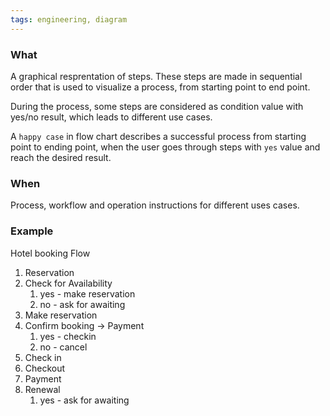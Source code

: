 ```yaml
---
tags: engineering, diagram
---
```


### What
A graphical resprentation of steps. These steps are made in sequential order that is used to visualize a process, from starting point to end point. 

During the process, some steps are considered as condition value with yes/no result, which leads to different use cases. 

A `happy case` in flow chart describes a successful process from starting point to ending point, when the user goes through steps with `yes` value and reach the desired result. 

### When
Process, workflow and operation instructions for different uses cases.

### Example
Hotel booking Flow
1. Reservation
2. Check for Availability
	1. yes - make reservation
	2. no - ask for awaiting
3. Make reservation
4. Confirm booking -> Payment
	1. yes - checkin
	2. no - cancel
5. Check in 
6. Checkout
7. Payment
8. Renewal 
	1. yes - ask for awaiting